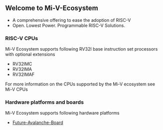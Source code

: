 ## Welcome to Mi-V-Ecosystem
  
- A comprehensive offering to ease the adoption of RISC-V
- Open. Lowest Power. Programmable RISC-V Solutions.  

### RISC-V CPUs
Mi-V Ecosystem supports following RV32I base instruction set processors with optional extensions
- RV32IMC
- RV32IMA
- RV32IMAF

For more information on the CPUs supported by the Mi-V ecosystem see Mi-V CPUs
    
### Hardware platforms and boards

Mi-V Ecosystem supports following hardware platforms
* [Future-Avalanche-Board](https://mi-v-soft-risc-v.github.io/Future-Avalanche-Board/)
